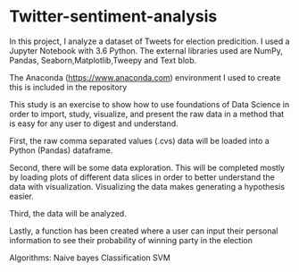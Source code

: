 # Twitter-sentiment-analysis
In this project, I analyze a dataset of Tweets for election predicition. I used a Jupyter Notebook with 3.6 Python. The external libraries used are NumPy, Pandas, Seaborn,Matplotlib,Tweepy and Text blob.

The Anaconda (https://www.anaconda.com) environment I used to create this is included in the repository 

This study is an exercise to show how to use foundations of Data Science in order to import, study, visualize, and present the raw data in a method that is easy for any user to digest and understand.



First, the raw comma separated values (.cvs) data will be loaded into a Python (Pandas) dataframe.

Second, there will be some data exploration. This will be completed mostly by loading plots of different data slices in order to better understand the data with visualization. Visualizing the data makes generating a hypothesis easier.

Third, the data will be analyzed.

Lastly, a function has been created where a user can input their personal information to see their probability of winning party in the election

Algorithms:
Naive bayes Classification
SVM
